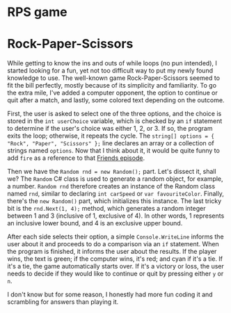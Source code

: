 # RPS game

# Rock-Paper-Scissors

While getting to know the ins and outs of while loops (no pun intended), I started looking for a fun, yet not too difficult way to put my newly found knowledge to use. The well-known game Rock-Paper-Scissors seemed to fit the bill perfectly, mostly because of its simplicity and familiarity. To go the extra mile, I've added a computer opponent, the option to continue or quit after a match, and lastly, some colored text depending on the outcome.

First, the user is asked to select one of the three options, and the choice is stored in the `int userChoice` variable, which is checked by an `if` statement to determine if the user's choice was either 1, 2, or 3. If so, the program exits the loop; otherwise, it repeats the cycle. The `string[] options = { "Rock", "Paper", "Scissors" };` line declares an array or a collection of strings named `options`. Now that I think about it, it would be quite funny to add `fire` as a reference to that [Friends episode](https://www.youtube.com/watch?app=desktop&v=lMCE2cvR7tg).

Then we have the `Random rnd = new Random();` part. Let's dissect it, shall we? The `Random` C# class is used to generate a random object, for example, a number. `Random rnd` therefore creates an instance of the Random class named `rnd`, similar to declaring `int carSpeed` or `var favouriteColor`. Finally, there's the `new Random()` part, which initializes this instance.
The last tricky bit is the `rnd.Next(1, 4);` method, which generates a random integer between 1 and 3 (inclusive of 1, exclusive of 4). In other words, 1 represents an inclusive lower bound, and 4 is an exclusive upper bound.

After each side selects their option, a simple `Console.WriteLine` informs the user about it and proceeds to do a comparison via an `if` statement. When the program is finished, it informs the user about the results. If the player wins, the text is green; if the computer wins, it's red; and cyan if it's a tie. If it's a tie, the game automatically starts over. If it's a victory or loss, the user needs to decide if they would like to continue or quit by pressing either `y` or `n`.

I don't know but for some reason, I honestly had more fun coding it and scrambling for answers than playing it.

